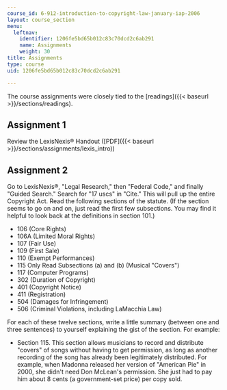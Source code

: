 ```yaml
---
course_id: 6-912-introduction-to-copyright-law-january-iap-2006
layout: course_section
menu:
  leftnav:
    identifier: 1206fe5bd65b012c83c70dcd2c6ab291
    name: Assignments
    weight: 30
title: Assignments
type: course
uid: 1206fe5bd65b012c83c70dcd2c6ab291

---
```


The course assignments were closely tied to the [readings]({{< baseurl >}}/sections/readings).

Assignment 1
------------

Review the LexisNexis® Handout ([PDF]({{< baseurl >}}/sections/assignments/lexis_intro))

Assignment 2
------------

Go to LexisNexis®, "Legal Research," then "Federal Code," and finally "Guided Search." Search for "17 uscs" in "Cite." This will pull up the entire Copyright Act. Read the following sections of the statute. (If the section seems to go on and on, just read the first few subsections. You may find it helpful to look back at the definitions in section 101.)

*   106 (Core Rights)
*   106A (Limited Moral Rights)
*   107 (Fair Use)
*   109 (First Sale)
*   110 (Exempt Performances)
*   115 Only Read Subsections (a) and (b) (Musical "Covers")
*   117 (Computer Programs)
*   302 (Duration of Copyright)
*   401 (Copyright Notice)
*   411 (Registration)
*   504 (Damages for Infringement)
*   506 (Criminal Violations, including LaMacchia Law)

For each of these twelve sections, write a little summary (between one and three sentences) to yourself explaining the gist of the section. For example:

*   Section 115. This section allows musicians to record and distribute "covers" of songs without having to get permission, as long as another recording of the song has already been legitimately distributed. For example, when Madonna released her version of "American Pie" in 2000, she didn't need Don McLean's permission. She just had to pay him about 8 cents (a government-set price) per copy sold.